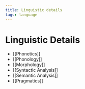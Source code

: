 ```yaml
---
title: Linguistic details
tags: language
---
```


# Linguistic Details
- [[Phonetics]]
- [[Phonology]]
- [[Morphology]]
- [[Syntactic Analysis]]
- [[Semantic Analysis]]
- [[Pragmatics]]
































